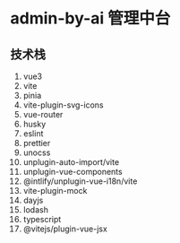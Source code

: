 # admin-by-ai 管理中台

## 技术栈

1. vue3
2. vite
3. pinia
4. vite-plugin-svg-icons
5. vue-router
6. husky
7. eslint
8. prettier
9. unocss
10. unplugin-auto-import/vite
11. unplugin-vue-components
12. @intlify/unplugin-vue-i18n/vite
13. vite-plugin-mock
14. dayjs
15. lodash
16. typescript
17. @vitejs/plugin-vue-jsx
